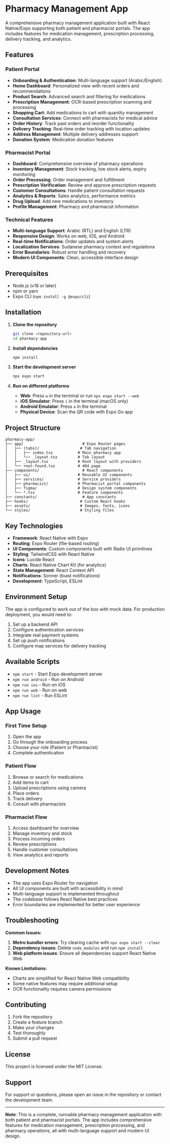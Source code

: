 # Pharmacy Management App

A comprehensive pharmacy management application built with React Native/Expo supporting both patient and pharmacist portals. The app includes features for medication management, prescription processing, delivery tracking, and analytics.

## Features

### Patient Portal
- **Onboarding & Authentication**: Multi-language support (Arabic/English)
- **Home Dashboard**: Personalized view with recent orders and recommendations
- **Product Search**: Advanced search and filtering for medications
- **Prescription Management**: OCR-based prescription scanning and processing
- **Shopping Cart**: Add medications to cart with quantity management
- **Consultation Services**: Connect with pharmacists for medical advice
- **Order History**: Track past orders and reorder functionality
- **Delivery Tracking**: Real-time order tracking with location updates
- **Address Management**: Multiple delivery addresses support
- **Donation System**: Medication donation features

### Pharmacist Portal
- **Dashboard**: Comprehensive overview of pharmacy operations
- **Inventory Management**: Stock tracking, low stock alerts, expiry monitoring
- **Order Processing**: Order management and fulfillment
- **Prescription Verification**: Review and approve prescription requests
- **Customer Consultations**: Handle patient consultation requests
- **Analytics & Reports**: Sales analytics, performance metrics
- **Drug Upload**: Add new medications to inventory
- **Profile Management**: Pharmacy and pharmacist information

### Technical Features
- **Multi-language Support**: Arabic (RTL) and English (LTR)
- **Responsive Design**: Works on web, iOS, and Android
- **Real-time Notifications**: Order updates and system alerts
- **Localization Services**: Sudanese pharmacy context and regulations
- **Error Boundaries**: Robust error handling and recovery
- **Modern UI Components**: Clean, accessible interface design

## Prerequisites

- Node.js (v18 or later)
- npm or yarn
- Expo CLI (`npm install -g @expo/cli`)

## Installation

1. **Clone the repository**
   ```bash
   git clone <repository-url>
   cd pharmacy-app
   ```

2. **Install dependencies**
   ```bash
   npm install
   ```

3. **Start the development server**
   ```bash
   npx expo start
   ```

4. **Run on different platforms**
   - **Web**: Press `w` in the terminal or run `npx expo start --web`
   - **iOS Simulator**: Press `i` in the terminal (macOS only)
   - **Android Emulator**: Press `a` in the terminal
   - **Physical Device**: Scan the QR code with Expo Go app

## Project Structure

```
pharmacy-app/
├── app/                          # Expo Router pages
│   ├── (tabs)/                  # Tab navigation
│   │   ├── index.tsx           # Main pharmacy app
│   │   └── _layout.tsx         # Tab layout
│   ├── _layout.tsx             # Root layout with providers
│   └── +not-found.tsx          # 404 page
├── components/                   # React components
│   ├── ui/                     # Reusable UI components
│   ├── services/               # Service providers
│   ├── pharmacist/             # Pharmacist portal components
│   ├── figma/                  # Design system components
│   └── *.tsx                   # Feature components
├── constants/                    # App constants
├── hooks/                       # Custom React hooks
├── assets/                      # Images, fonts, icons
└── styles/                      # Styling files
```

## Key Technologies

- **Framework**: React Native with Expo
- **Routing**: Expo Router (file-based routing)
- **UI Components**: Custom components built with Radix UI primitives
- **Styling**: TailwindCSS with React Native
- **Icons**: Lucide React
- **Charts**: React Native Chart Kit (for analytics)
- **State Management**: React Context API
- **Notifications**: Sonner (toast notifications)
- **Development**: TypeScript, ESLint

## Environment Setup

The app is configured to work out of the box with mock data. For production deployment, you would need to:

1. Set up a backend API
2. Configure authentication services
3. Integrate real payment systems
4. Set up push notifications
5. Configure map services for delivery tracking

## Available Scripts

- `npm start` - Start Expo development server
- `npm run android` - Run on Android
- `npm run ios` - Run on iOS
- `npm run web` - Run on web
- `npm run lint` - Run ESLint

## App Usage

### First Time Setup
1. Open the app
2. Go through the onboarding process
3. Choose your role (Patient or Pharmacist)
4. Complete authentication

### Patient Flow
1. Browse or search for medications
2. Add items to cart
3. Upload prescriptions using camera
4. Place orders
5. Track delivery
6. Consult with pharmacists

### Pharmacist Flow
1. Access dashboard for overview
2. Manage inventory and stock
3. Process incoming orders
4. Review prescriptions
5. Handle customer consultations
6. View analytics and reports

## Development Notes

- The app uses Expo Router for navigation
- All UI components are built with accessibility in mind
- Multi-language support is implemented throughout
- The codebase follows React Native best practices
- Error boundaries are implemented for better user experience

## Troubleshooting

**Common Issues:**

1. **Metro bundler errors**: Try clearing cache with `npx expo start --clear`
2. **Dependency issues**: Delete `node_modules` and run `npm install`
3. **Web platform issues**: Ensure all dependencies support React Native Web

**Known Limitations:**
- Charts are simplified for React Native Web compatibility
- Some native features may require additional setup
- OCR functionality requires camera permissions

## Contributing

1. Fork the repository
2. Create a feature branch
3. Make your changes
4. Test thoroughly
5. Submit a pull request

## License

This project is licensed under the MIT License.

## Support

For support or questions, please open an issue in the repository or contact the development team.

---

**Note**: This is a complete, runnable pharmacy management application with both patient and pharmacist portals. The app includes comprehensive features for medication management, prescription processing, and pharmacy operations, all with multi-language support and modern UI design.
